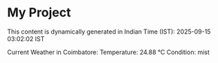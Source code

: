 # My Project

This content is dynamically generated in Indian Time (IST): 2025-09-15 03:02:02 IST


Current Weather in Coimbatore:
Temperature: 24.88 °C
Condition: mist
